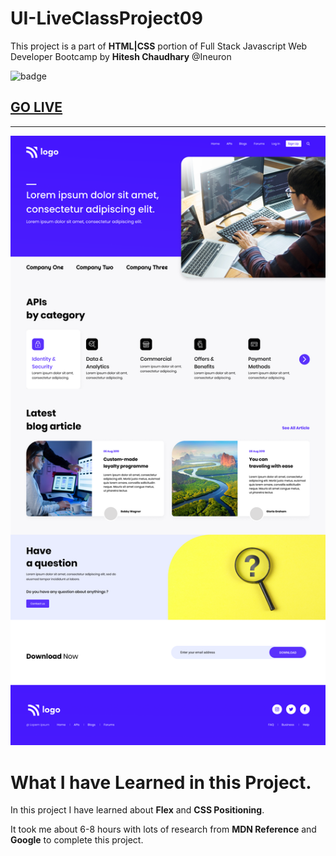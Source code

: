 # UI-LiveClassProject09
This project is a part of **HTML|CSS** portion of Full Stack Javascript Web Developer Bootcamp by **Hitesh Chaudhary** @Ineuron

![badge](https://img.shields.io/badge/Project-09-brightgreen)

## [GO LIVE](https://ui-project09.netlify.app/)
***
![image](./9.png)

# What I have Learned in this Project.

In this project I have learned about **Flex** and **CSS Positioning**.

It took me about 6-8 hours with lots of research from **MDN Reference** and **Google** to complete this project.
